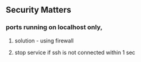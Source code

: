 ## Security Matters

### ports running on localhost only, 

1. solution - using firewall

2. stop service if ssh is not connected within 1 sec
### 

